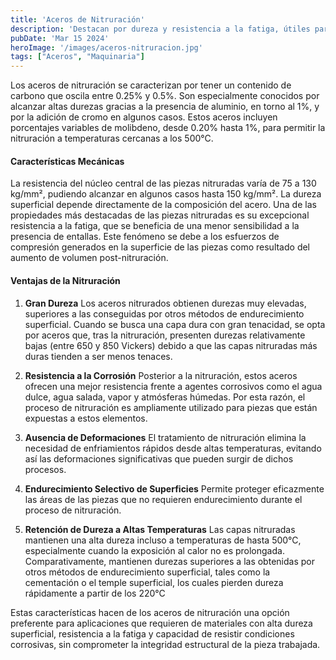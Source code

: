 ```yaml
---
title: 'Aceros de Nitruración'
description: 'Destacan por dureza y resistencia a la fatiga, útiles para aplicaciones exigentes, mantienen propiedades hasta 500°C'
pubDate: 'Mar 15 2024'
heroImage: '/images/aceros-nitruracion.jpg'
tags: ["Aceros", "Maquinaria"]
---
```

Los aceros de nitruración se caracterizan por tener un contenido de carbono que oscila entre 0.25% y 0.5%. Son especialmente conocidos por alcanzar altas durezas gracias a la presencia de aluminio, en torno al 1%, y por la adición de cromo en algunos casos. Estos aceros incluyen porcentajes variables de molibdeno, desde 0.20% hasta 1%, para permitir la nitruración a temperaturas cercanas a los 500°C​​.

#### Características Mecánicas

La resistencia del núcleo central de las piezas nitruradas varía de 75 a 130 kg/mm², pudiendo alcanzar en algunos casos hasta 150 kg/mm². La dureza superficial depende directamente de la composición del acero. Una de las propiedades más destacadas de las piezas nitruradas es su excepcional resistencia a la fatiga, que se beneficia de una menor sensibilidad a la presencia de entallas. Este fenómeno se debe a los esfuerzos de compresión generados en la superficie de las piezas como resultado del aumento de volumen post-nitruración​​.


#### Ventajas de la Nitruración
 1. **Gran Dureza**
Los aceros nitrurados obtienen durezas muy elevadas, superiores a las conseguidas por otros métodos de endurecimiento superficial. Cuando se busca una capa dura con gran tenacidad, se opta por aceros que, tras la nitruración, presenten durezas relativamente bajas (entre 650 y 850 Vickers) debido a que las capas nitruradas más duras tienden a ser menos tenaces​​.
 2. **Resistencia a la Corrosión**
Posterior a la nitruración, estos aceros ofrecen una mejor resistencia frente a agentes corrosivos como el agua dulce, agua salada, vapor y atmósferas húmedas. Por esta razón, el proceso de nitruración es ampliamente utilizado para piezas que están expuestas a estos elementos​​.

 3. **Ausencia de Deformaciones**
El tratamiento de nitruración elimina la necesidad de enfriamientos rápidos desde altas temperaturas, evitando así las deformaciones significativas que pueden surgir de dichos procesos​​.

 4. **Endurecimiento Selectivo de Superficies**
Permite proteger eficazmente las áreas de las piezas que no requieren endurecimiento durante el proceso de nitruración​​.

 5. **Retención de Dureza a Altas Temperaturas**
Las capas nitruradas mantienen una alta dureza incluso a temperaturas de hasta 500°C, especialmente cuando la exposición al calor no es prolongada. Comparativamente, mantienen durezas superiores a las obtenidas por otros métodos de endurecimiento superficial, tales como la cementación o el temple superficial, los cuales pierden dureza rápidamente a partir de los 220°C​​

Estas características hacen de los aceros de nitruración una opción preferente para aplicaciones que requieren de materiales con alta dureza superficial, resistencia a la fatiga y capacidad de resistir condiciones corrosivas, sin comprometer la integridad estructural de la pieza trabajada.
